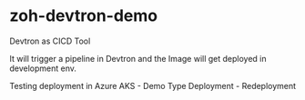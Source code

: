 # zoh-devtron-demo
Devtron as CICD Tool

It will trigger a pipeline in Devtron and the Image will get deployed in development env.

Testing deployment in Azure AKS - Demo Type Deployment - Redeployment
